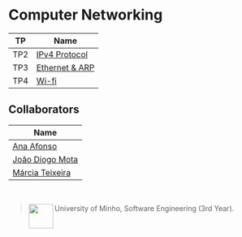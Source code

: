 # Computer Networking
|TP | Name |
| ------------|----------- |
|TP2 | [IPv4 Protocol](https://github.com/JoaoDiogoMota/computer-networking/blob/master/TP2.PL4.G05.pdf) |
|TP3 | [Ethernet & ARP](https://github.com/JoaoDiogoMota/computer-networking/blob/master/TP3.PL4.G05.pdf) |
|TP4 | [Wi-fi](https://github.com/JoaoDiogoMota/computer-networking/blob/master/TP4.PL4.G05.pdf) |

## Collaborators

| Name            	|
|-----------------	|
| [Ana Afonso](https://github.com/AnaBeatriz2)  	|
| [João Diogo Mota](https://github.com/JoaoDiogoMota) 	|
| [Márcia Teixeira](https://github.com/teixeiramarcia)      	|

<br>

> <img src="https://seeklogo.com/images/U/Universidade_do_Minho-logo-CB2F98451C-seeklogo.com.png" align="left" height="48" width="48" > University of Minho, Software Engineering (3rd Year).
